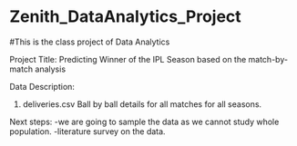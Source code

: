 # Zenith_DataAnalytics_Project
#This is the class project of Data Analytics

Project Title: Predicting Winner of the IPL Season based on the match-by-match analysis

Data Description:

1. deliveries.csv
Ball by ball details for all matches for all seasons.

Next steps:
  -we are going to sample the data as we cannot study whole population.
  -literature survey on the data.
  
